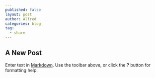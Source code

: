 ```yaml
---
published: false
layout: post
author: Alfred
categories: blog
tag: 
  - share
---
```


## A New Post

Enter text in [Markdown](http://daringfireball.net/projects/markdown/). Use the toolbar above, or click the **?** button for formatting help.
